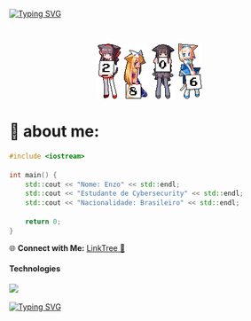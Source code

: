 <a href="https://git.io/typing-svg"><img src="https://readme-typing-svg.demolab.com?font=Noto+Sans+Japanese&weight=100&size=15&pause=1000&color=EFF7F6&random=false&width=406&lines=Watashi+no+akuratsu+na+kenky%C5%ABshitsu+e+y%C5%8Dkoso" alt="Typing SVG" /></a>

<br/>
 <p align="center">
 <a href="#"><img src="2.gif"><a/>
  <a href="#"><img src="8.gif"><a/>
  <a href="#"><img src="0.gif"><a/>
  <a href="#"><img src="6.gif"><a/>
</p>
    
<h1> 💬 about me: </h1>

```cpp
#include <iostream>

int main() {
    std::cout << "Nome: Enzo" << std::endl;
    std::cout << "Estudante de Cybersecurity" << std::endl;
    std::cout << "Nacionalidade: Brasileiro" << std::endl;

    return 0;
}
```
🌐 **Connect with Me:** [LinkTree 🌲 ](https://linktr.ee/enzo101)

<h4> Technologies </h4> 
  <a href="https://skillicons.dev">
    <img src="https://skillicons.dev/icons?i=python,cpp,c,docker,vscode,bash,linux " />

<a href="https://git.io/typing-svg"><img src="https://readme-typing-svg.demolab.com?font=Pixelify+Sans&weight=700&size=24&duration=4983&pause=1000&color=F70920&random=false&width=470&height=60&lines=''everything+is+vulnerable+!''" alt="Typing SVG" /></a>
